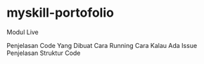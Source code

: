 # myskill-portofolio
Modul Live

Penjelasan Code Yang Dibuat
Cara Running
Cara Kalau Ada Issue
Penjelasan Struktur Code
